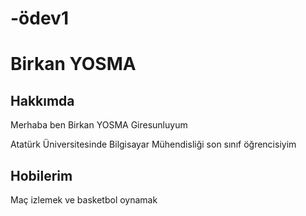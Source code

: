 # -ödev1
<h1>Birkan YOSMA</h1>
<h2>Hakkımda </h2>
<p>Merhaba ben Birkan YOSMA Giresunluyum</p>
<p>Atatürk Üniversitesinde Bilgisayar Mühendisliği son sınıf öğrencisiyim</p>
<h2>Hobilerim</h2>
<p>Maç izlemek ve basketbol oynamak </p>
<!-- Birkan YOSMA başlıklı hakkımda belitilen ve nelerden hoşlandığımı metin halinde yazdığım bir taslak html uygulaması -->
